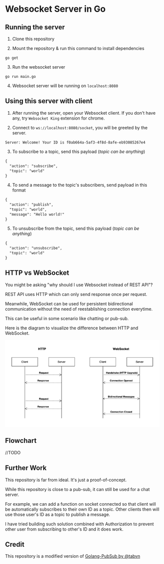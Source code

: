 # Websocket Server in Go

## Running the server
1. Clone this repository

2. Mount the repository & run this command to install dependencies
```
go get
```

3. Run the websocket server
```
go run main.go
```

4. Websocket server will be running on `localhost:8080`

## Using this server with client
1. After running the server, open your Websocket client. If you don't have any, try `Websocket King` extension for chrome.

2. Connect to `ws://localhost:8080/socket`, you will be greeted by the server.
```
Server: Welcome! Your ID is f0ab664a-5af3-4f8d-8afe-eb93085267e4
```

3. To subscribe to a topic, send this payload (*topic can be anything*)
```
{
  "action": "subscribe",
  "topic": "world"
}
```

4. To send a message to the topic's subscribers, send payload in this format
```
{
  "action": "publish",
  "topic": "world",
  "message": "Hello world!"
}
```

5. To unsubscribe from the topic, send this payload (*topic can be anything*)
```
{
  "action": "unsubscribe",
  "topic": "world"
}
```

## HTTP vs WebSocket

You might be asking "why should I use Websocket instead of REST API"?

REST API uses HTTP which can only send response once per request. 

Meanwhile, WebSocket can be used for persistent bidirectional communication without the need of reestablishing connection everytime. 

This can be useful in some scenario like chatting or pub-sub.

Here is the diagram to visualize the difference between HTTP and WebSocket.

![HTTP-vs-WebSocket](./diagram/http-vs-ws.png)

## Flowchart
//TODO

## Further Work

This repository is far from ideal. It's just a proof-of-concept.

While this repository is close to a pub-sub, it can still be used for a chat server. 

For example, we can add a function on socket connected so that client will be automatically subscribes to their own ID as a topic. Other clients then will use those user's ID as a topic to publish a message.

I have tried building such solution combined with Authorization to prevent other user from subscribing to other's ID and it does work.

## Credit
This repository is a modified version of [Golang-PubSub by @tabvn](https://github.com/tabvn/golang-pubsub-youtube)